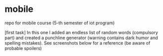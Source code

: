 # mobile
repo for mobile course (5-th semester of iot program)

[first task]
In this one I added an endless list of random words (compulsory part) and created a punchline generator (warning contains dark humor and spelling mistakes). See screenshots below for a reference (be aware of probable spoilers)


 
